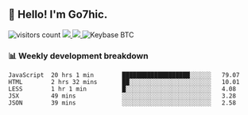 ## 👋 Hello! I'm Go7hic.

 ![visitors count](https://visitors-by-url-pls-dont-use-this-in-your-repo.vercel.app/Go7hic-github-readme)
 <a href="https://twitter.com/Go7hic">
    <img src="https://img.shields.io/badge/-@Go7hic-1ca0f1?style=flat-square&labelColor=1ca0f1&logo=twitter&logoColor=white&link=https://twitter.com/Go7hic">
   <a/>
   <a href="mailto:gtfx0209@gmail.com">
    <img src="https://img.shields.io/badge/-gtfx0209@gmail.com-c14438?style=flat-square&logo=Gmail&logoColor=white&link=mailto:gtfx0209@gmail.com">
   <a/>
    ![Keybase BTC](https://img.shields.io/keybase/btc/Go7hic)
 <!--
🔭 I’m currently working
🌱 I’m currently learning
💬 Ask me about 
📫 How to reach me: 
⚡ Fun fact: 
-->
 <!--
![My Github Stats](https://github-readme-stats.vercel.app/api?username=Go7hic&show_icons=true&count_private=true)

-->

### 📊 Weekly development breakdown
<!--START_SECTION:waka-->
```text
JavaScript  20 hrs 1 min        ███████████████████░░░░░░   79.07 
HTML        2 hrs 32 mins       ██░░░░░░░░░░░░░░░░░░░░░░░   10.01 
LESS        1 hr 1 min          █░░░░░░░░░░░░░░░░░░░░░░░░   4.08 
JSX         49 mins             ░░░░░░░░░░░░░░░░░░░░░░░░░   3.28 
JSON        39 mins             ░░░░░░░░░░░░░░░░░░░░░░░░░   2.58
```
<!--END_SECTION:waka-->


